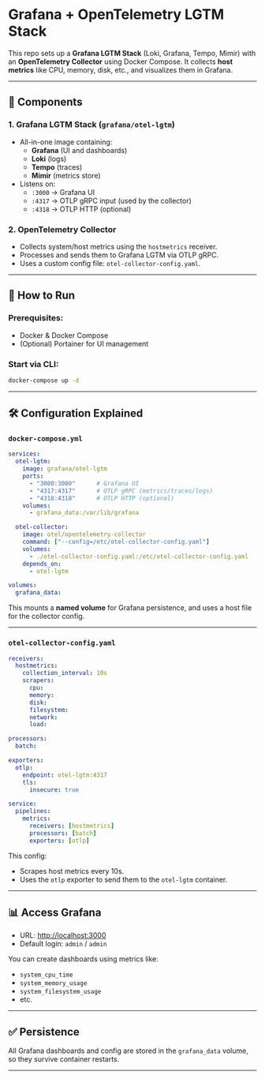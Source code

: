 # Grafana + OpenTelemetry LGTM Stack

This repo sets up a **Grafana LGTM Stack** (Loki, Grafana, Tempo, Mimir) with an **OpenTelemetry Collector** using Docker Compose. It collects **host metrics** like CPU, memory, disk, etc., and visualizes them in Grafana.

---

## 🧰 Components

### 1. **Grafana LGTM Stack (`grafana/otel-lgtm`)**
- All-in-one image containing:
  - **Grafana** (UI and dashboards)
  - **Loki** (logs)
  - **Tempo** (traces)
  - **Mimir** (metrics store)
- Listens on:
  - `:3000` → Grafana UI
  - `:4317` → OTLP gRPC input (used by the collector)
  - `:4318` → OTLP HTTP (optional)

### 2. **OpenTelemetry Collector**
- Collects system/host metrics using the `hostmetrics` receiver.
- Processes and sends them to Grafana LGTM via OTLP gRPC.
- Uses a custom config file: `otel-collector-config.yaml`.

---

## 🚀 How to Run

### Prerequisites:
- Docker & Docker Compose
- (Optional) Portainer for UI management

### Start via CLI:
```bash
docker-compose up -d
````

---

## 🛠 Configuration Explained

### `docker-compose.yml`

```yaml
services:
  otel-lgtm:
    image: grafana/otel-lgtm
    ports:
      - "3000:3000"      # Grafana UI
      - "4317:4317"      # OTLP gRPC (metrics/traces/logs)
      - "4318:4318"      # OTLP HTTP (optional)
    volumes:
      - grafana_data:/var/lib/grafana

  otel-collector:
    image: otel/opentelemetry-collector
    command: ["--config=/etc/otel-collector-config.yaml"]
    volumes:
      - ./otel-collector-config.yaml:/etc/otel-collector-config.yaml
    depends_on:
      - otel-lgtm

volumes:
  grafana_data:
```

This mounts a **named volume** for Grafana persistence, and uses a host file for the collector config.

---

### `otel-collector-config.yaml`

```yaml
receivers:
  hostmetrics:
    collection_interval: 10s
    scrapers:
      cpu:
      memory:
      disk:
      filesystem:
      network:
      load:

processors:
  batch:

exporters:
  otlp:
    endpoint: otel-lgtm:4317
    tls:
      insecure: true

service:
  pipelines:
    metrics:
      receivers: [hostmetrics]
      processors: [batch]
      exporters: [otlp]
```

This config:

* Scrapes host metrics every 10s.
* Uses the `otlp` exporter to send them to the `otel-lgtm` container.

---

## 📊 Access Grafana

* URL: [http://localhost:3000](http://localhost:3000)
* Default login: `admin` / `admin`

You can create dashboards using metrics like:

* `system_cpu_time`
* `system_memory_usage`
* `system_filesystem_usage`
* etc.

---

## ✅ Persistence

All Grafana dashboards and config are stored in the `grafana_data` volume, so they survive container restarts.

---
